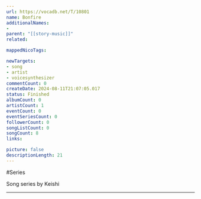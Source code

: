 ```yaml
---
url: https://vocadb.net/T/10801
name: Bonfire
additionalNames: 
- 
parent: "[[story-music]]"
related:

mappedNicoTags:

newTargets:
- song
- artist
- voicesynthesizer
commentCount: 0
createDate: 2024-08-11T21:07:05.017
status: Finished
albumCount: 0
artistCount: 1
eventCount: 0
eventSeriesCount: 0
followerCount: 0
songListCount: 0
songCount: 8
links: 

picture: false
descriptionLength: 21
---
```


#Series

Song series by Keishi

---

